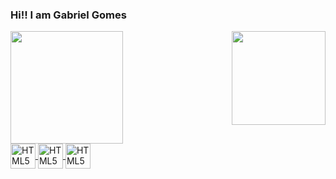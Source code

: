 ### Hi!! I am Gabriel Gomes

<div>
  <a href="https://github.com/BadajosGabz">
  <img height="180em" src="https://github-readme-stats.vercel.app/api?username=BadajosGabz&show_icons=true&theme=radical"/>
  <img height="150em" align="right" src="https://github-readme-stats.vercel.app/api/top-langs/?username=BadajosGabz&layout=compact_icons=true&theme=radical"/>
</div>
<div style="display: inline_block">
  <img align="center" alt="HTML5" width="40" heitgh="30" src="https://cdn.jsdelivr.net/gh/devicons/devicon/icons/html5/html5-original.svg"/>
  <img align="center" alt="HTML5" width="40" heitgh="30" src="https://cdn.jsdelivr.net/gh/devicons/devicon/icons/css3/css3-original.svg" />
  <img align="center" alt="HTML5" width="40" heitgh="30" src="https://cdn.jsdelivr.net/gh/devicons/devicon/icons/javascript/javascript-original.svg" />
</div>
  

  
